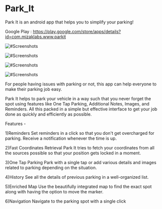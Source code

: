 # Park_It
Park It is an android app that helps you to simplify your parking!

Google Play : https://play.google.com/store/apps/details?id=com.mizaklabs.www.parkit

![#Screenshots](https://lh3.googleusercontent.com/k3TOdXCW2A0jNFbSKicEc0OjAl5NQ6JZiEhNTerRDzRPVw19v4u4aBdrz2UILdBJr4g=w1920-h929-rw)

![#Screenshots](https://lh3.googleusercontent.com/nmiiZe0wvSBVdL2_-JY_M3mw5aMrHBAMevMdeWh68mZ1LQjvm369K1mqq3YMOTJ7528=w1920-h929-rw)

![#Screenshots](https://lh3.googleusercontent.com/V4o2m40o1DtUDF5scFYGJTsCRUP20TkGcwDtI6Owx4FYHg6smFC9xA_1iGR7tJPgOfs=w1920-h929-rw)

![#Screenshots](https://lh3.googleusercontent.com/GH0u9AqeqAwVBovowB1_7iMbRp0TYtcBiHbDW7WM_jNTA8G7ylRP8F7MMgq3CMN9wEQ=w1920-h929-rw)


For people having issues with parking or not, this app can help everyone to make their parking job easy.

Park It helps to park your vehicle in a way such that you never forget the spot using features like One Tap Parking, Additional Notes, Images, and Reminders. All this packed in a simple but effective interface to get your job done as quickly and efficiently as possible.

Features -


1)Reminders
Set reminders in a click so that you don't get overcharged for parking. Receive a notification whenever the time is up.

2)Fast Coordinates Retrieval
Park It tries to fetch your coordinates from all the sources possible so that your position gets locked in a moment.

3)One Tap Parking
Park with a single tap or add various details and images related to parking depending on the situation. 

4)History
See all the details of previous parking in a well-organized list.

5)Enriched Map
Use the beautifully integrated map to find the exact spot along with having the option to move the marker.

6)Navigation
Navigate to the parking spot with a single click
